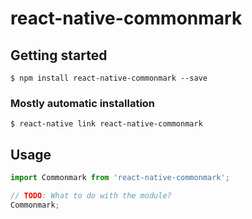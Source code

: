 # react-native-commonmark

## Getting started

`$ npm install react-native-commonmark --save`

### Mostly automatic installation

`$ react-native link react-native-commonmark`

## Usage
```javascript
import Commonmark from 'react-native-commonmark';

// TODO: What to do with the module?
Commonmark;
```
